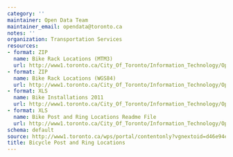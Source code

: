 ```yaml
---
category: ''
maintainer: Open Data Team
maintainer_email: opendata@toronto.ca
notes: ''
organization: Transportation Services
resources:
- format: ZIP
  name: Bike Rack Locations (MTM3)
  url: http://www1.toronto.ca/City_Of_Toronto/Information_Technology/Open_Data/Data_Sets/Assets/Files/bike_rack_locations_mtm3.zip
- format: ZIP
  name: Bike Rack Locations (WGS84)
  url: http://www1.toronto.ca/City_Of_Toronto/Information_Technology/Open_Data/Data_Sets/Assets/Files/bike_rack_locations_wgs84.zip
- format: XLS
  name: Bike Installations 2011
  url: http://www1.toronto.ca/City_Of_Toronto/Information_Technology/Open_Data/Data_Sets/Assets/Files/installs_2011.xls
- format: XLS
  name: Bike Post and Ring Locations Readme File
  url: http://www1.toronto.ca/City_Of_Toronto/Information_Technology/Open_Data/Data_Sets/Assets/Files/Bicycle_Post_and_Ring_Locations_Readme_File.xls
schema: default
source: http://www1.toronto.ca/wps/portal/contentonly?vgnextoid=d46e94ec9fbf3310VgnVCM1000003dd60f89RCRD&vgnextchannel=1a66e03bb8d1e310VgnVCM10000071d60f89RCRD
title: Bicycle Post and Ring Locations
---
```

